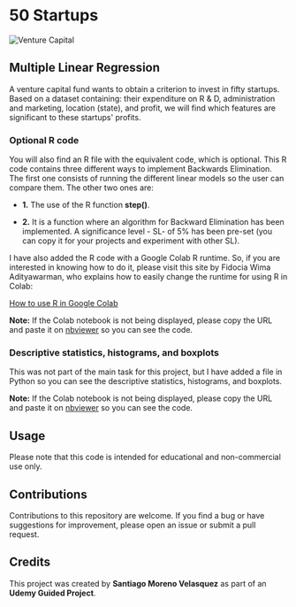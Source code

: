 # 50 Startups 

![Venture Capital](https://cdn.pixabay.com/photo/2016/09/29/23/01/revenue-1704073_1280.png)

## Multiple Linear Regression 

A venture capital fund wants to obtain a criterion to invest in fifty startups. Based on a dataset containing: their expenditure on R & D, administration and marketing, location (state), and profit, we will find which features are significant to these startups' profits.


### Optional R code

You will also find an R file with the equivalent code, which is optional. This R code contains three different ways to implement Backwards Elimination. The first one consists of running the different linear models so the user can compare them. The other two ones are:

- **1.** The use of the R function **step()**.

- **2.** It is a function where an algorithm for Backward Elimination has been implemented. A significance level - SL- of 5% has been pre-set (you can copy it for your projects and experiment with other SL).

I have also added the R code with a Google Colab R runtime. So, if you are interested in knowing how to do it, please visit this site by Fidocia Wima Adityawarman, who explains how to easily change the runtime for using R in Colab:

[How to use R in Google Colab](http://https://towardsdatascience.com/how-to-use-r-in-google-colab-b6e02d736497 "How to use R in Google Colab")

**Note:** If the Colab notebook is not being displayed, please copy the URL and paste it on [nbviewer](https://nbviewer.org/ "nbviewer") so you can see the code.

### Descriptive statistics, histograms, and boxplots

This was not part of the main task for this project, but I have added a file in Python so you can see the descriptive statistics, histograms, and boxplots.

**Note:** If the Colab notebook is not being displayed, please copy the URL and paste it on [nbviewer](https://nbviewer.org/ "nbviewer") so you can see the code.

## Usage

Please note that this code is intended for educational and non-commercial use only.

## Contributions

Contributions to this repository are welcome. If you find a bug or have suggestions for improvement, please open an issue or submit a pull request.

## Credits

This project was created by **Santiago Moreno Velasquez** as part of an **Udemy Guided Project**.
